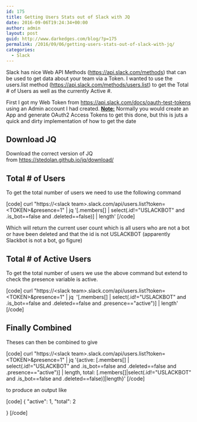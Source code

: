 ```yaml
---
id: 175
title: Getting Users Stats out of Slack with JQ
date: 2016-09-06T19:24:34+00:00
author: admin
layout: post
guid: http://www.darkedges.com/blog/?p=175
permalink: /2016/09/06/getting-users-stats-out-of-slack-with-jq/
categories:
  - Slack
---
```

Slack has nice Web API Methods (<a href="https://api.slack.com/methods">https://api.slack.com/methods</a>) that can be used to get data about your team via a Token. I wanted to use the users.list method (<a href="https://api.slack.com/methods/users.list">https://api.slack.com/methods/users.list</a>) to get the Total # of Users as well as the currently Active #.

First I got my Web Token from <a href="https://api.slack.com/docs/oauth-test-tokens">https://api.slack.com/docs/oauth-test-tokens</a> using an Admin account I had created.
<span style="text-decoration: underline;"><strong>Note:</strong></span> Normally you would create an App and generate OAuth2 Access Tokens to get this done, but this is juts a quick and dirty implementation of how to get the date
<h2>Download JQ</h2>
Download the correct version of JQ from <a href="https://stedolan.github.io/jq/download/">https://stedolan.github.io/jq/download/</a>
<h2>Total # of Users</h2>
To get the total number of users we need to use the following command


[code]
curl &quot;https://&lt;slack team&gt;.slack.com/api/users.list?token=&lt;TOKEN&gt;&amp;presence=1&quot; | jq '[.members[] | select(.id!=&quot;USLACKBOT&quot; and .is_bot==false and .deleted==false)] | length'
[/code]


Which will return the current user count which is all users who are not a bot or have been deleted and that the id is not USLACKBOT (apparently Slackbot is not a bot, go figure)
<h2>Total # of Active Users</h2>
To get the total number of users we use the above command but extend to check the presence variable is active.


[code]
curl &quot;https://&lt;slack team&gt;.slack.com/api/users.list?token=&lt;TOKEN&gt;&amp;presence=1&quot; | jq  '[.members[] | select(.id!=&quot;USLACKBOT&quot; and .is_bot==false and .deleted==false and .presence==&quot;active&quot;)] | length'
[/code]

<h2>Finally Combined</h2>
Theses can then be combined to give


[code]
curl &quot;https://&lt;slack team&gt;.slack.com/api/users.list?token=&lt;TOKEN&gt;&amp;presence=1&quot; | jq '{active: [.members[] | select(.id!=&quot;USLACKBOT&quot; and .is_bot==false and .deleted==false and .presence==&quot;active&quot;)] | length, total: [.members[]|select(.id!=&quot;USLACKBOT&quot; and .is_bot==false and .deleted==false)]|length}'
[/code]


to produce an output like


[code]
{
&quot;active&quot;: 1,
&quot;total&quot;: 2

}
[/code]
